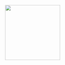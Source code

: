 <img height="180em" src="https://github-readme-stats.vercel.app/api?username=dflourusso&show_icons=true&include_all_commits=true&count_private=true"/>

<!--
**dflourusso/dflourusso** is a ✨ _special_ ✨ repository because its `README.md` (this file) appears on your GitHub profile.

Here are some ideas to get you started:

- 🔭 I’m currently working on ...
- 🌱 I’m currently learning ...
- 👯 I’m looking to collaborate on ...
- 🤔 I’m looking for help with ...
- 💬 Ask me about ...
- 📫 How to reach me: ...
- 😄 Pronouns: ...
- ⚡ Fun fact: ...
-->
